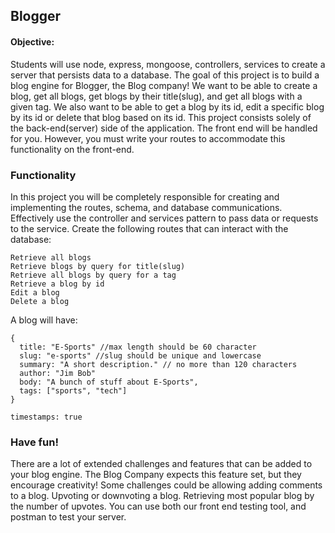 ## Blogger


#### Objective:
Students will use node, express, mongoose, controllers, services to create a server that persists data to a database. The goal of this project is to build a blog engine for Blogger, the Blog company! We want to be able to create a blog, get all blogs, get blogs by their title(slug), and get all blogs with a given tag. We also want to be able to get a blog by its id, edit a specific blog by its id or delete that blog based on its id. This project consists solely of the back-end(server) side of the application. The front end will be handled for you. However, you must write your routes to accommodate this functionality on the front-end.

### Functionality
In this project you will be completely responsible for creating and implementing the routes, schema, and database communications. Effectively use the controller and services pattern to pass data or requests to the service. Create the following routes that can interact with the database:

    Retrieve all blogs
    Retrieve blogs by query for title(slug)
    Retrieve all blogs by query for a tag
    Retrieve a blog by id
    Edit a blog
    Delete a blog

A blog will have:

    {
      title: "E-Sports" //max length should be 60 character
      slug: "e-sports" //slug should be unique and lowercase
      summary: "A short description." // no more than 120 characters
      author: "Jim Bob" 
      body: "A bunch of stuff about E-Sports", 
      tags: ["sports", "tech"]
    }
    
    timestamps: true

### Have fun!
There are a lot of extended challenges and features that can be added to your blog engine. The Blog Company expects this feature set, but they encourage creativity! Some challenges could be allowing adding comments to a blog. Upvoting or downvoting a blog. Retrieving most popular blog by the number of upvotes. You can use both our front end testing tool, and postman to test your server.
